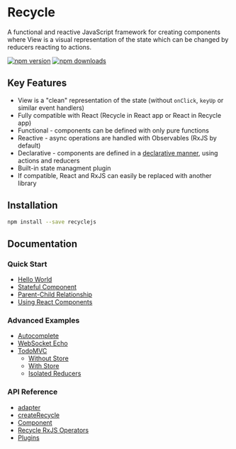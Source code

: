 # Recycle

A functional and reactive JavaScript framework for creating components where View is a visual representation of the state which can be changed by reducers reacting to actions.

[![npm version](https://img.shields.io/npm/v/recyclejs.svg?style=flat-square)](https://www.npmjs.com/package/recyclejs)
[![npm downloads](https://img.shields.io/npm/dm/recyclejs.svg?style=flat-square)](https://www.npmjs.com/package/recyclejs)

## Key Features
* View is a "clean" representation of the state (without `onClick`, `keyUp` or similar event handlers)
* Fully compatible with React (Recycle in React app or React in Recycle app)
* Functional - components can be defined with only pure functions
* Reactive - async operations are handled with Observables (RxJS by default)
* Declarative - components are defined in a [declarative manner](https://medium.freecodecamp.com/imperative-vs-declarative-programming-283e96bf8aea#.py5l5or52), using actions and reducers
* Built-in state managment plugin
* If compatible, React and RxJS can easily be replaced with another library

## Installation
```bash
npm install --save recyclejs
```

## Documentation

### Quick Start
  * [Hello World](https://recycle.js.org/docs/quick-start/HelloWorld.md)
  * [Stateful Component](https://recycle.js.org/docs/quick-start/StatefulComponent.md)
  * [Parent-Child Relationship](https://recycle.js.org/docs/quick-start/ParentChild.md)
  * [Using React Components](https://recycle.js.org/docs/quick-start/UsingReactComponents.md)

### Advanced Examples
  * [Autocomplete](https://recycle.js.org/docs/advanced-examples/Autocomplete.md)
  * [WebSocket Echo](https://recycle.js.org/docs/advanced-examples/WebsocketEcho.md)
  * [TodoMVC](https://recycle.js.org/docs/advanced-examples/TodoMVC.md)
    * [Without Store](https://recycle.js.org/docs/advanced-examples/todomvc/TodoMVCNoPlugin.md)
    * [With Store](https://recycle.js.org/docs/advanced-examples/todomvc/TodoMVCStore.md)
    * [Isolated Reducers](https://recycle.js.org/docs/advanced-examples/todomvc/TodoMVCStoreIsolated.md)

### API Reference
  * [adapter](https://recycle.js.org/docs/api-reference/adapter.md)
  * [createRecycle](https://recycle.js.org/docs/api-reference/createRecycle.md)
  * [Component](https://recycle.js.org/docs/api-reference/Component.md)
  * [Recycle RxJS Operators](https://recycle.js.org/docs/api-reference/recycleRxjsOperators.md)
  * [Plugins](https://recycle.js.org/docs/api-reference/Plugins.md)